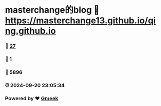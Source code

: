 # masterchange的blog :link: https://masterchange13.github.io/qing.github.io 
### :page_facing_up: [27](https://masterchange13.github.io/qing.github.io/tag.html) 
### :speech_balloon: 1 
### :hibiscus: 5896 
### :alarm_clock: 2024-09-20 23:05:34 
### Powered by :heart: [Gmeek](https://github.com/Meekdai/Gmeek)
